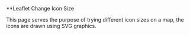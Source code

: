 **Leaflet Change Icon Size

This page serves the purpose of trying different icon sizes on a map, the icons are drawn using SVG graphics.
